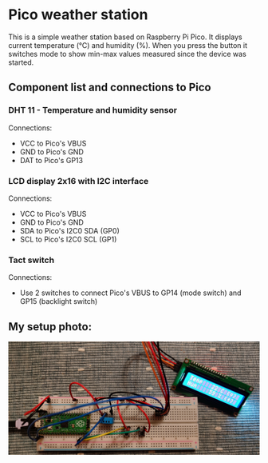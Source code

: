 # Pico weather station
This is a simple weather station based on Raspberry Pi Pico. It displays current temperature (°C) and humidity (%). When you press the button it switches mode to show min-max values measured since the device was started.

## Component list and connections to Pico

### DHT 11 - Temperature and humidity sensor
Connections:
- VCC to Pico's VBUS
- GND to Pico's GND
- DAT to Pico's GP13

### LCD display 2x16 with I2C interface
Connections:
- VCC to Pico's VBUS
- GND to Pico's GND
- SDA to Pico's I2C0 SDA (GP0)
- SCL to Pico's I2C0 SCL (GP1)

### Tact switch
Connections:
- Use 2 switches to connect Pico's VBUS to GP14 (mode switch) and GP15 (backlight switch)

## My setup photo:
![Setup photo](setup.jpg)
